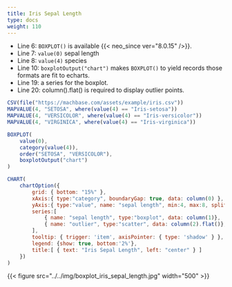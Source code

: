 ```yaml
---
title: Iris Sepal Length
type: docs
weight: 110
---
```


- Line 6: `BOXPLOT()` is available {{< neo_since ver="8.0.15" />}}.
- Line 7: `value(0)` sepal length
- Line 8: `value(4)` species
- Line 10: `boxplotOutput("chart")` makes `BOXPLOT()` to yield records those formats are fit to echarts.
- Line 19: a series for the boxplot.
- Line 20: column().flat() is required to display outlier points.

```js {linenos=table,hl_lines=[7,8,10,19,20]}
CSV(file("https://machbase.com/assets/example/iris.csv"))
MAPVALUE(4, "SETOSA", where(value(4) == "Iris-setosa"))
MAPVALUE(4, "VERSICOLOR", where(value(4) == "Iris-versicolor"))
MAPVALUE(4, "VIRGINICA", where(value(4) == "Iris-virginica"))

BOXPLOT(
    value(0),
    category(value(4)),
    order("SETOSA", "VERSICOLOR"),
    boxplotOutput("chart")
)

CHART(
    chartOption({
        grid: { bottom: "15%" },
        xAxis:{ type:"category", boundaryGap: true, data: column(0) },
        yAxis:{ type:"value", name: "sepal length", min:4, max:8, splitArea:{ show: true } },
        series:[
            { name: "sepal length", type:"boxplot", data: column(1)},
            { name: "outlier", type:"scatter", data: column(2).flat()},
        ],
        tooltip: { trigger: 'item', axisPointer: { type: 'shadow' } },
        legend: {show: true, bottom:'2%'},
        title:[ { text: "Iris Sepal Length", left: "center" } ]
    })
)
```

{{< figure src="../../img/boxplot_iris_sepal_length.jpg" width="500" >}}
